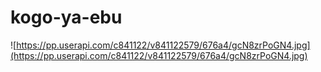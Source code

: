 # kogo-ya-ebu


![https://pp.userapi.com/c841122/v841122579/676a4/gcN8zrPoGN4.jpg](https://pp.userapi.com/c841122/v841122579/676a4/gcN8zrPoGN4.jpg)
